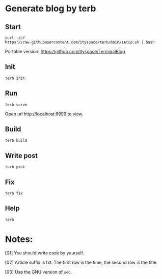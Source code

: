 Generate blog by terb
=============================

Start
-----

```
curl -sLf https://raw.githubusercontent.com/ityspace/terb/main/setup.sh | bash
```

Portable version: https://github.com/ityspace/TerminalBlog

Init
---

```
terb init
```

Run
---

```
terb serve
```

Open url http://localhost:8999 to view.

Build
---

```
terb build
```

Write post
---

```
turb post
```

Fix
---

```
terb fix
```

Help
---

```
terb
```

Notes:
======

[01] You should write code by yourself.

[02] Article suffix is txt. The first row is the time, the second row is the title.

[03] Use the GNU version of `sed`.


